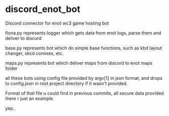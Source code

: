 # discord_enot_bot
Discord connector for enot wc3 game hosting bot

fiona.py represents logger which gets data from enot logs, 
parse them and deliver to discord

base.py represents bot which do simple base functions,
such as kbd layout changer, xkcd comixes, etc.

maps.py represents bot which deliver maps from discord to
enot maps folder

all these bots using config file provided by argv[1]
in json format, and drops to config.json in root project
directory if it wasn't provided.

Format of that file u could find in previous commits,
all secure data provided there r just an example.

yep..
